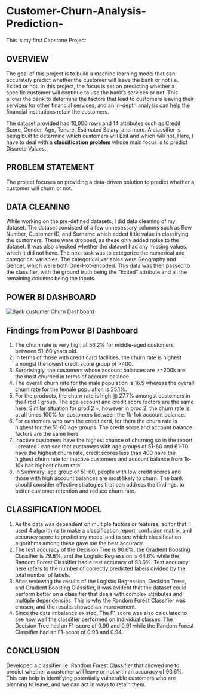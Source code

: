 # Customer-Churn-Analysis-Prediction-
This is my first Capstone Project 

## OVERVIEW

The goal of this project is to build a machine learning model that can accurately predict whether the customer will leave the bank or not i.e. Exited or not. In this project, the focus is set on predicting whether a specific customer will continue to use the bank’s services or not. This allows the bank to determine the factors that lead to customers leaving their services for other financial services, and an in-depth analysis can help the financial institutions retain the customers.

The dataset provided had 10,000 rows and 14 attributes such as Credit Score, Gender, Age, Tenure, Estimated Salary, and more. A classifier is being built to determine which customers will Exit and which will not. Here, I have to deal with a **classification problem** whose main focus is to predict Discrete Values.

## PROBLEM STATEMENT

The project focuses on providing a data-driven solution to predict whether a customer will churn or not.

## DATA CLEANING

While working on the pre-defined datasets, I did data cleaning of my dataset. The dataset consisted of a few unnecessary columns such as Row Number, Customer ID, and Surname which added little value in classifying the customers. These were dropped, as these only added noise to the dataset. It was also checked whether the dataset had any missing values, which it did not have.
The next task was to categorize the numerical and categorical variables. The categorical variables were Geography and Gender, which were both One-Hot-encoded. This data was then passed to the classifier, with the ground truth being the “Exited” attribute and all the remaining columns being the inputs.

## POWER BI DASHBOARD

![Bank customer Churn Dashboard](https://github.com/muskansinghal14/Customer-Churn-Analysis-Prediction-/assets/140623673/24d1efcd-5d17-4f0d-b487-ef6174fcc331)

## Findings from Power BI Dashboard

1) The churn rate is very high at 56.2% for middle-aged customers between 51-60 years old.
2) In terms of those with credit card facilities, the churn rate is highest amongst the lowest credit score group of >400.
3) Surprisingly, the customers whose account balances are >=200k are the most churned in terms of account balance. 
4) The overall churn rate for the male population is 16.5 whereas the overall churn rate for the female population is 25.1%. 
5) For the products, the churn rate is high @ 27.7% amongst customers in the Prod 1 group. The age account and credit score factors are the same here. Similar situation for prod 2 =, however in prod 2, the churn rate is at all times 100% for customers between the 1k-1ok account balance. 
6) For customers who own the credit card, for them the churn rate is highest for the 51-60 age groups. The credit score and account balance factors are the same here. 
7) Inactive customers have the highest chance of churning so in the report I created I can see that customers with age groups of 51-60 and 61-70 have the highest churn rate, credit scores less than 400 have the highest churn rate for inactive customers and account balance from 1k-10k has highest churn rate. 
8) In Summary, age group of 51–60, people with low credit scores and those with high account balances are most likely to churn. The bank should consider effective strategies that can address the findings, to better customer retention and reduce churn rate. 

## CLASSIFICATION MODEL

1) As the data was dependent on multiple factors or features, so for that, I used 4 algorithms to make a classification report, confusion matrix, and accuracy score to predict my model and to see which classification algorithms among these gave me the best accuracy.  
2) The test accuracy of the Decision Tree is 90.6%, the Gradient Boosting Classifier is 79.8%, and the Logistic Regression is 64.6% while the Random Forest Classifier had a test accuracy of 93.6%. Test accuracy here refers to the number of correctly predicted labels divided by the total number of labels.
3) After reviewing the results of the Logistic Regression, Decision Trees, and Gradient Boosting Classifier, it was evident that the dataset could perform better on a classifier that deals with complex attributes and multiple dependencies. This is why the Random Forest Classifier was chosen, and the results showed an improvement. 
4) Since the data imbalance existed, The F1 score was also calculated to see how well the classifier performed on individual classes. The Decision Tree had an F1-score of 0.90 and 0.91 while the Random Forest Classifier had an F1-score of 0.93 and 0.94. 

## CONCLUSION

Developed a classifier i.e. Random Forest Classifier that allowed me to predict whether a customer will leave or not with an accuracy of  93.6%. This can help in identifying potentially vulnerable customers who are planning to leave, and we can act in ways to retain them. 












































